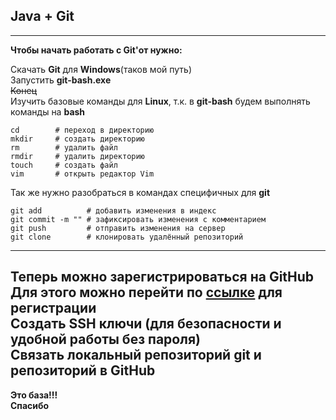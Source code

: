 ## Java + Git  
---  
  
**Чтобы начать работать с Git'от нужно:**  
  
  Скачать __Git__ для __Windows__(таков мой путь)  
  Запустить __git-bash.exe__  
  ~~Конец~~  
  Изучить базовые команды для __Linux__, т.к. в __git-bash__ будем выполнять команды на __bash__  
  ```
cd        # переход в директорию
mkdir     # создать директорию
rm        # удалить файл
rmdir     # удалить директорию
touch     # создать файл
vim       # открыть редактор Vim
  ```  

  Так же нужно разобраться в командах специфичных для __git__  
  ```
git add          # добавить изменения в индекс
git commit -m "" # зафиксировать изменения с комментарием
git push         # отправить изменения на сервер
git clone        # клонировать удалённый репозиторий
  ```  
  ---  
    
  Теперь можно зарегистрироваться на __GitHub__  
  Для этого можно перейти по [ссылке](https://github.com/signup?ref_cta=Sign+up&ref_loc=header+logged+out&ref_page=%2F&source=header-home) для регистрации  
  Создать __SSH__ ключи (для безопасности и удобной работы без пароля)  
  Связать локальный репозиторий __git__ и репозиторий в __GitHub__  
  ---  
  **Это база!!!**  
  __Спасибо__
